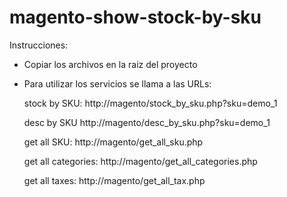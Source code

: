 # magento-show-stock-by-sku

Instrucciones:

- Copiar los archivos en la raiz del proyecto
- Para utilizar los servicios se llama a las URLs:
	
	stock by SKU:
		http://magento/stock_by_sku.php?sku=demo_1
	
	desc by SKU
		http://magento/desc_by_sku.php?sku=demo_1
		
	get all SKU:
		http://magento/get_all_sku.php
		
	get all categories:
		http://magento/get_all_categories.php
		
	get all taxes:
		http://magento/get_all_tax.php
		
		